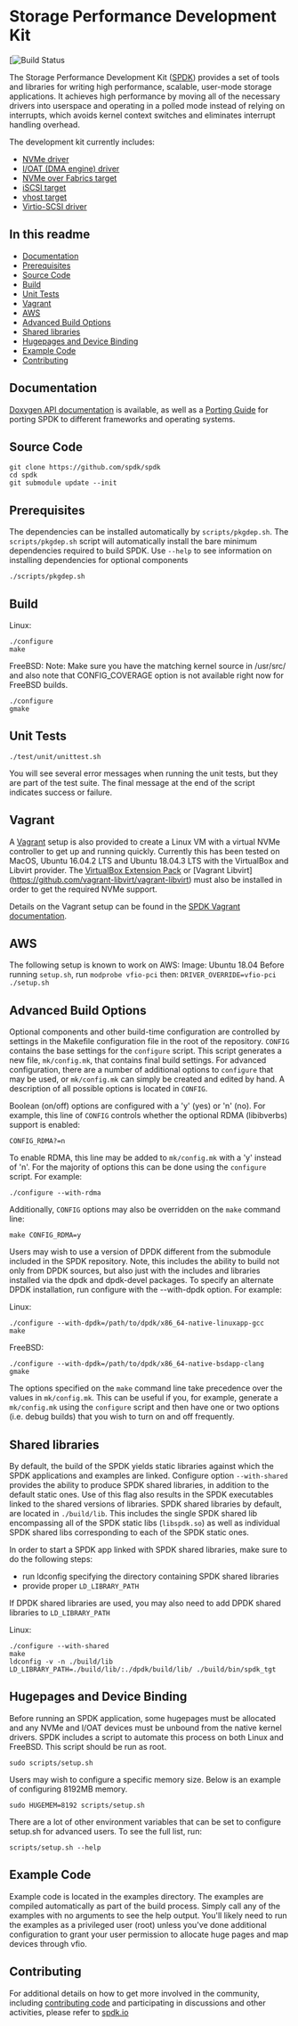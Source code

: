 # Storage Performance Development Kit

[![Build Status](https://api.travis-ci.com/mayadata-io/spdk.svg?token=wxhzDwuf7ZDLcgyf7JHZ&branch=master)

The Storage Performance Development Kit ([SPDK](http://www.spdk.io)) provides a set of tools
and libraries for writing high performance, scalable, user-mode storage
applications. It achieves high performance by moving all of the necessary
drivers into userspace and operating in a polled mode instead of relying on
interrupts, which avoids kernel context switches and eliminates interrupt
handling overhead.

The development kit currently includes:

* [NVMe driver](http://www.spdk.io/doc/nvme.html)
* [I/OAT (DMA engine) driver](http://www.spdk.io/doc/ioat.html)
* [NVMe over Fabrics target](http://www.spdk.io/doc/nvmf.html)
* [iSCSI target](http://www.spdk.io/doc/iscsi.html)
* [vhost target](http://www.spdk.io/doc/vhost.html)
* [Virtio-SCSI driver](http://www.spdk.io/doc/virtio.html)

## In this readme

* [Documentation](#documentation)
* [Prerequisites](#prerequisites)
* [Source Code](#source)
* [Build](#libraries)
* [Unit Tests](#tests)
* [Vagrant](#vagrant)
* [AWS](#aws)
* [Advanced Build Options](#advanced)
* [Shared libraries](#shared)
* [Hugepages and Device Binding](#huge)
* [Example Code](#examples)
* [Contributing](#contributing)

<a id="documentation"></a>
## Documentation

[Doxygen API documentation](http://www.spdk.io/doc/) is available, as
well as a [Porting Guide](http://www.spdk.io/doc/porting.html) for porting SPDK to different frameworks
and operating systems.

<a id="source"></a>
## Source Code

~~~{.sh}
git clone https://github.com/spdk/spdk
cd spdk
git submodule update --init
~~~

<a id="prerequisites"></a>
## Prerequisites

The dependencies can be installed automatically by `scripts/pkgdep.sh`.
The `scripts/pkgdep.sh` script will automatically install the bare minimum
dependencies required to build SPDK.
Use `--help` to see information on installing dependencies for optional components

~~~{.sh}
./scripts/pkgdep.sh
~~~

<a id="libraries"></a>
## Build

Linux:

~~~{.sh}
./configure
make
~~~

FreeBSD:
Note: Make sure you have the matching kernel source in /usr/src/ and
also note that CONFIG_COVERAGE option is not available right now
for FreeBSD builds.

~~~{.sh}
./configure
gmake
~~~

<a id="tests"></a>
## Unit Tests

~~~{.sh}
./test/unit/unittest.sh
~~~

You will see several error messages when running the unit tests, but they are
part of the test suite. The final message at the end of the script indicates
success or failure.

<a id="vagrant"></a>
## Vagrant

A [Vagrant](https://www.vagrantup.com/downloads.html) setup is also provided
to create a Linux VM with a virtual NVMe controller to get up and running
quickly.  Currently this has been tested on MacOS, Ubuntu 16.04.2 LTS and
Ubuntu 18.04.3 LTS with the VirtualBox and Libvirt provider.
The [VirtualBox Extension Pack](https://www.virtualbox.org/wiki/Downloads)
or [Vagrant Libvirt] (https://github.com/vagrant-libvirt/vagrant-libvirt) must
also be installed in order to get the required NVMe support.

Details on the Vagrant setup can be found in the
[SPDK Vagrant documentation](http://spdk.io/doc/vagrant.html).

<a id="aws"></a>
## AWS

The following setup is known to work on AWS:
Image: Ubuntu 18.04
Before running  `setup.sh`, run `modprobe vfio-pci`
then: `DRIVER_OVERRIDE=vfio-pci ./setup.sh`

<a id="advanced"></a>
## Advanced Build Options

Optional components and other build-time configuration are controlled by
settings in the Makefile configuration file in the root of the repository. `CONFIG`
contains the base settings for the `configure` script. This script generates a new
file, `mk/config.mk`, that contains final build settings. For advanced configuration,
there are a number of additional options to `configure` that may be used, or
`mk/config.mk` can simply be created and edited by hand. A description of all
possible options is located in `CONFIG`.

Boolean (on/off) options are configured with a 'y' (yes) or 'n' (no). For
example, this line of `CONFIG` controls whether the optional RDMA (libibverbs)
support is enabled:

~~~{.sh}
CONFIG_RDMA?=n
~~~

To enable RDMA, this line may be added to `mk/config.mk` with a 'y' instead of
'n'. For the majority of options this can be done using the `configure` script.
For example:

~~~{.sh}
./configure --with-rdma
~~~

Additionally, `CONFIG` options may also be overridden on the `make` command
line:

~~~{.sh}
make CONFIG_RDMA=y
~~~

Users may wish to use a version of DPDK different from the submodule included
in the SPDK repository.  Note, this includes the ability to build not only
from DPDK sources, but also just with the includes and libraries
installed via the dpdk and dpdk-devel packages.  To specify an alternate DPDK
installation, run configure with the --with-dpdk option.  For example:

Linux:

~~~{.sh}
./configure --with-dpdk=/path/to/dpdk/x86_64-native-linuxapp-gcc
make
~~~

FreeBSD:

~~~{.sh}
./configure --with-dpdk=/path/to/dpdk/x86_64-native-bsdapp-clang
gmake
~~~

The options specified on the `make` command line take precedence over the
values in `mk/config.mk`. This can be useful if you, for example, generate
a `mk/config.mk` using the `configure` script and then have one or two
options (i.e. debug builds) that you wish to turn on and off frequently.

<a id="shared"></a>
## Shared libraries

By default, the build of the SPDK yields static libraries against which
the SPDK applications and examples are linked.
Configure option `--with-shared` provides the ability to produce SPDK shared
libraries, in addition to the default static ones.  Use of this flag also
results in the SPDK executables linked to the shared versions of libraries.
SPDK shared libraries by default, are located in `./build/lib`.  This includes
the single SPDK shared lib encompassing all of the SPDK static libs
(`libspdk.so`) as well as individual SPDK shared libs corresponding to each
of the SPDK static ones.

In order to start a SPDK app linked with SPDK shared libraries, make sure
to do the following steps:

- run ldconfig specifying the directory containing SPDK shared libraries
- provide proper `LD_LIBRARY_PATH`

If DPDK shared libraries are used, you may also need to add DPDK shared
libraries to `LD_LIBRARY_PATH`

Linux:

~~~{.sh}
./configure --with-shared
make
ldconfig -v -n ./build/lib
LD_LIBRARY_PATH=./build/lib/:./dpdk/build/lib/ ./build/bin/spdk_tgt
~~~

<a id="huge"></a>
## Hugepages and Device Binding

Before running an SPDK application, some hugepages must be allocated and
any NVMe and I/OAT devices must be unbound from the native kernel drivers.
SPDK includes a script to automate this process on both Linux and FreeBSD.
This script should be run as root.

~~~{.sh}
sudo scripts/setup.sh
~~~

Users may wish to configure a specific memory size. Below is an example of
configuring 8192MB memory.

~~~{.sh}
sudo HUGEMEM=8192 scripts/setup.sh
~~~

There are a lot of other environment variables that can be set to configure
setup.sh for advanced users. To see the full list, run:

~~~{.sh}
scripts/setup.sh --help
~~~

<a id="examples"></a>
## Example Code

Example code is located in the examples directory. The examples are compiled
automatically as part of the build process. Simply call any of the examples
with no arguments to see the help output. You'll likely need to run the examples
as a privileged user (root) unless you've done additional configuration
to grant your user permission to allocate huge pages and map devices through
vfio.

<a id="contributing"></a>
## Contributing

For additional details on how to get more involved in the community, including
[contributing code](http://www.spdk.io/development) and participating in discussions and other activities, please
refer to [spdk.io](http://www.spdk.io/community)
